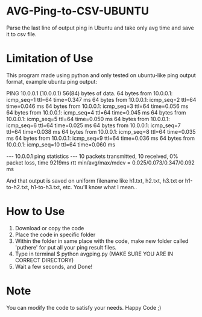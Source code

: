 # AVG-Ping-to-CSV-UBUNTU
Parse the last line of output ping in Ubuntu and take only avg time and save it to csv file.

# Limitation of Use
This program made using python and only tested on ubuntu-like ping output format, example ubuntu ping output:

PING 10.0.0.1 (10.0.0.1) 56(84) bytes of data.
64 bytes from 10.0.0.1: icmp_seq=1 ttl=64 time=0.347 ms
64 bytes from 10.0.0.1: icmp_seq=2 ttl=64 time=0.046 ms
64 bytes from 10.0.0.1: icmp_seq=3 ttl=64 time=0.056 ms
64 bytes from 10.0.0.1: icmp_seq=4 ttl=64 time=0.045 ms
64 bytes from 10.0.0.1: icmp_seq=5 ttl=64 time=0.050 ms
64 bytes from 10.0.0.1: icmp_seq=6 ttl=64 time=0.025 ms
64 bytes from 10.0.0.1: icmp_seq=7 ttl=64 time=0.038 ms
64 bytes from 10.0.0.1: icmp_seq=8 ttl=64 time=0.035 ms
64 bytes from 10.0.0.1: icmp_seq=9 ttl=64 time=0.036 ms
64 bytes from 10.0.0.1: icmp_seq=10 ttl=64 time=0.060 ms

--- 10.0.0.1 ping statistics ---
10 packets transmitted, 10 received, 0% packet loss, time 9219ms
rtt min/avg/max/mdev = 0.025/0.073/0.347/0.092 ms

And that output is saved on uniform filename like h1.txt, h2.txt, h3.txt or h1-to-h2.txt, h1-to-h3.txt, etc. You'll know what I mean..

# How to Use
1. Download or copy the code
2. Place the code in specific folder
3. Within the folder in same place with the code, make new folder called 'puthere' for put all your ping result files.
4. Type in terminal $ python avgping.py (MAKE SURE YOU ARE IN CORRECT DIRECTORY)
5. Wait a few seconds, and Done!

# Note
You can modify the code to satisfy your needs. Happy Code ;)
